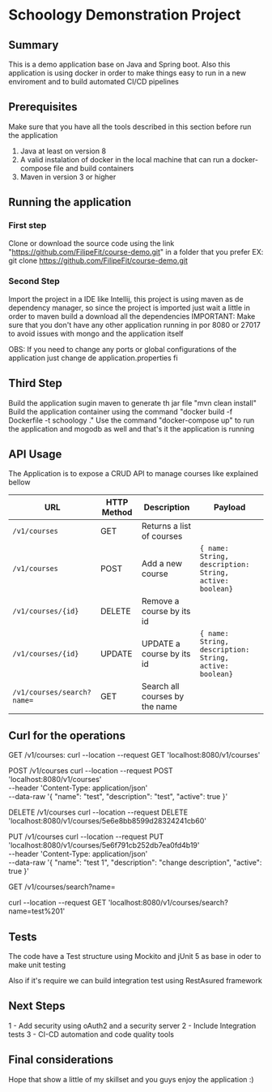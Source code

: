

# Schoology Demonstration Project
## Summary
This is a demo application base on Java and Spring boot. Also this application is using docker 
in order to make things easy to run in a new enviroment and to build automated CI/CD pipelines

## Prerequisites
Make sure that you have all the tools described in this section before run the application
1. Java at least on version 8
2. A valid instalation of docker in the local machine that can run a docker-compose file and build containers
3. Maven in version 3 or higher

## Running the application
### First step
Clone or download the source code using the link "https://github.com/FilipeFit/course-demo.git" in a folder that you prefer
EX: git clone https://github.com/FilipeFit/course-demo.git

### Second Step
Import the project in a IDE like Intellij, this project is using maven as de dependency manager, so since the project is 
imported just wait a little in order to maven build a download all the dependencies
IMPORTANT: Make sure that you don't have any other application running in por 8080 or 27017 to avoid issues with mongo and the 
application itself

OBS: If you need to change any ports or global configurations of the application just change de application.properties fi

## Third Step 
Build the application sugin maven to generate th jar file "mvn clean install" 
Build the application container using the command "docker build -f Dockerfile -t schoology ."
Use the command "docker-compose up" to run the application and mogodb as well and that's it the application is running 

## API Usage
The Application is to expose a CRUD API to manage courses like explained bellow

| URL                       |            HTTP Method         | Description                    |Payload                    |
| ------------------------- | ------------------------------ | ------------------------------ | --------------------------|
| `/v1/courses`             | GET                            | Returns a list of courses      |                           |
| `/v1/courses`             | POST                           | Add a new course               |`{ name: String, description: String, active: boolean}`
| `/v1/courses/{id}`        | DELETE                         | Remove a course by its id      |                           |
| `/v1/courses/{id}`        | UPDATE                         | UPDATE a course by its id      |`{ name: String, description: String, active: boolean}`                          |
| `/v1/courses/search?name=`| GET                            | Search all courses by the name |                           |

## Curl for the operations
GET /v1/courses:
curl --location --request GET 'localhost:8080/v1/courses'

POST /v1/courses
curl --location --request POST 'localhost:8080/v1/courses' \
--header 'Content-Type: application/json' \
--data-raw '{
	"name": "test",
	"description": "test",
	"active": true
}'

DELETE /v1/courses
curl --location --request DELETE 'localhost:8080/v1/courses/5e6e8bb8599d28324241cb60'

PUT /v1/courses
curl --location --request PUT 'localhost:8080/v1/courses/5e6f791cb252db7ea0fd4b19' \
--header 'Content-Type: application/json' \
--data-raw '{
	"name": "test 1",
	"description": "change description",
	"active": true
}'

GET /v1/courses/search?name=

curl --location --request GET 'localhost:8080/v1/courses/search?name=test%201'

## Tests
The code have a Test structure using Mockito and jUnit 5 as base in oder to make unit testing

Also if it's require we can build integration test using RestAsured framework 

## Next Steps
1 - Add security using oAuth2 and a security server 
2 - Include Integration tests
3 - CI-CD automation and code quality tools

## Final considerations
Hope that show a little of my skillset and you guys enjoy the application :)



